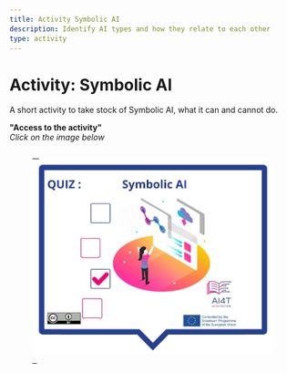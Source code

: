 ```yaml
---
title: Activity Symbolic AI
description: Identify AI types and how they relate to each other
type: activity
---
```


# Activity: Symbolic AI

A short activity to take stock of Symbolic AI, what it can and cannot do.

**"Access to the activity"**  
_Click on the image below_

<a href="3-1-2-3-activity-what-type-of-ai/3-1-2-3-Symbolic-AI.html" target="_blank"><figure> 
  <img src="images/VisuelQUIZSymbolicAI.jpg" alt="Symbolic AI"/>  
</figure></a>
